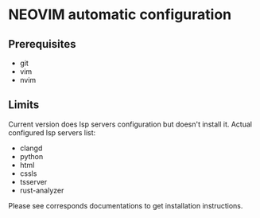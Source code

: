 # NEOVIM automatic configuration

## Prerequisites
- git
- vim
- nvim

## Limits
Current version does lsp servers configuration but doesn't install it.
Actual configured lsp servers list:
- clangd
- python
- html
- cssls
- tsserver
- rust-analyzer

Please see corresponds documentations to get installation instructions.
